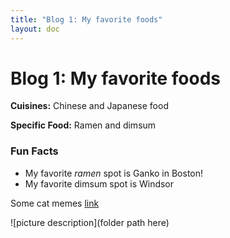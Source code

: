 ```yaml
---
title: "Blog 1: My favorite foods"
layout: doc
---
```


# Blog 1: My favorite foods

**Cuisines:** Chinese and Japanese food

**Specific Food:** Ramen and dimsum

### Fun Facts
- My favorite _ramen_ spot is Ganko in Boston!
- My favorite dimsum spot is Windsor

Some cat memes [link](https://www.dazeddigital.com/beauty/article/63046/1/how-ai-cat-memes-became-my-antidote-to-toxic-gym-bro-culture)

![picture description](folder path here)
